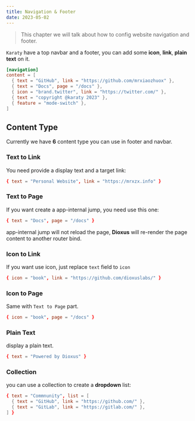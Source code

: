```yaml
---
title: Navigation & Footer
date: 2023-05-02
---
```


> This chapter we will talk about how to config website navigation and footer.

`Karaty` have a top navbar and a footer, you can add some **icon**, **link**, **plain text** on it.

```toml
[navigation]
content = [
  { text = "GitHub", link = "https://github.com/mrxiaozhuox" },
  { text = "Docs", page = "/docs" },
  { icon = "brand.twitter", link = "https://twitter.com/" },
  { text = "copyright @karaty 2023" },
  { feature = "mode-switch" },
]
```

## Content Type

Currently we have **6** content type you can use in footer and navbar.

### Text to Link

You need provide a display text and a target link:

```toml
{ text = "Personal Website", link = "https://mrxzx.info" }
```

### Text to Page

If you want create a app-internal jump, you need use this one:

```toml
{ text = "Docs", page = "/docs" }
```

app-internal jump will not reload the page, **Dioxus** will re-render the page content to another router bind.

### Icon to Link

If you want use icon, just replace `text` field to `icon`

```toml
{ icon = "book", link = "https://github.com/dioxuslabs/" }
```

### Icon to Page

Same with `Text to Page` part.

```toml
{ icon = "book", page = "/docs" }
```

### Plain Text

display a plain text.

```toml
{ text = "Powered by Dioxus" }
```

### Collection

you can use a collection to create a **dropdown** list:

```toml
{ text = "Commnunity", list = [
  { text = "GitHub", link = "https://github.com/" },
  { text = "GitLab", link = "https://gitlab.com/" },
] }
```